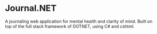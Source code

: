 # Journal.NET
A journaling web application for mental health and clarity of mind. 
Built on top of the full stack framework of DOTNET, using C# and cshtml.
